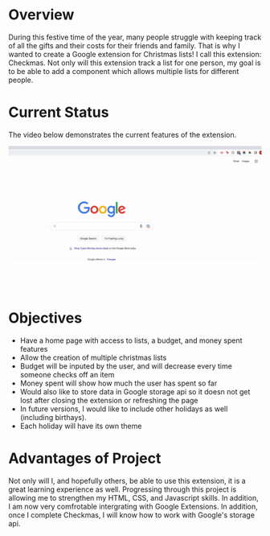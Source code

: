 # Overview 
During this festive time of the year, many people struggle with keeping track of all the gifts and their costs for their friends and family.
That is why I wanted to create a Google extension for Christmas lists! I call this extension: Checkmas.
Not only will this extension track a list for one person, my goal is to be able to add a component which allows multiple lists for different people.

# Current Status 

The video below demonstrates the current features of the extension. 

<p align="center">
<img src="checkmas.gif" width="800">
</p>

# Objectives 
- Have a home page with access to lists, a budget, and money spent features 
- Allow the creation of multiple christmas lists 
- Budget will be inputed by the user, and will decrease every time someone checks off an item
- Money spent will show how much the user has spent so far
- Would also like to store data in Google storage api so it doesn not get lost after closing the extension or refreshing the page 
- In future versions, I would like to include other holidays as well (including birthays).
- Each holiday will have its own theme 

# Advantages of Project 
Not only will I, and hopefully others, be able to use this extension, it is a great learning experience as well. Progressing through this project is allowing
me to strengthen my HTML, CSS, and Javascript skills. In addition, I am now very comfrotable intergrating with Google Extensions. In addition, once I complete Checkmas, I will know how to work with Google's storage api.
